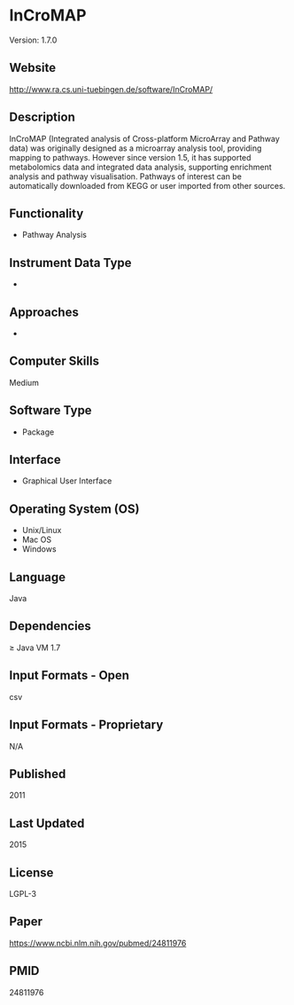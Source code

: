 # InCroMAP
Version: 1.7.0

## Website
http://www.ra.cs.uni-tuebingen.de/software/InCroMAP/

## Description
InCroMAP (Integrated analysis of Cross-platform MicroArray and Pathway data) was originally designed as a microarray analysis tool, providing mapping to pathways. However since version 1.5, it has supported metabolomics data and integrated data analysis, supporting enrichment analysis and pathway visualisation. Pathways of interest can be automatically downloaded from KEGG or user imported from other sources.

## Functionality
- Pathway Analysis

## Instrument Data Type
-

## Approaches
-

## Computer Skills
Medium

## Software Type
- Package

## Interface
- Graphical User Interface

## Operating System (OS)
- Unix/Linux
- Mac OS
- Windows

## Language
Java

## Dependencies
≥ Java VM 1.7

## Input Formats - Open
csv

## Input Formats - Proprietary
N/A

## Published
2011

## Last Updated
2015

## License
LGPL-3

## Paper
https://www.ncbi.nlm.nih.gov/pubmed/24811976

## PMID
24811976
